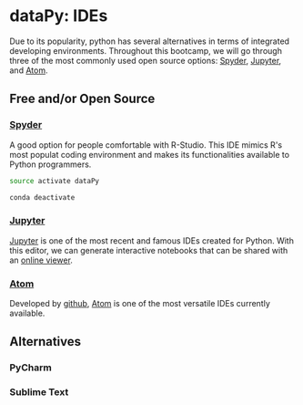 # dataPy: IDEs

Due to its popularity, python has several alternatives in terms of integrated developing environments. Throughout this bootcamp, we will go through three of the most commonly used open source options: [Spyder](https://www.spyder-ide.org/), [Jupyter](https://jupyter.org/), and [Atom](https://atom.io/).

##  Free and/or Open Source

###  [Spyder](https://www.spyder-ide.org/)

A good option for people comfortable with R-Studio. This IDE mimics R's most populat coding environment and makes its functionalities available to Python programmers.

```bash
source activate dataPy

conda deactivate
```

###  [Jupyter](https://jupyter.org/)

[Jupyter](https://jupyter.org/) is one of the most recent and famous IDEs created for Python. With this editor, we can generate interactive notebooks that can be shared with an [online viewer](https://nbviewer.jupyter.org/).

###  [Atom](https://atom.io/)

Developed by [github](https://www-github.com), [Atom](https://atom.io/) is one of the most versatile IDEs currently available.


##  Alternatives

### PyCharm

### Sublime Text
